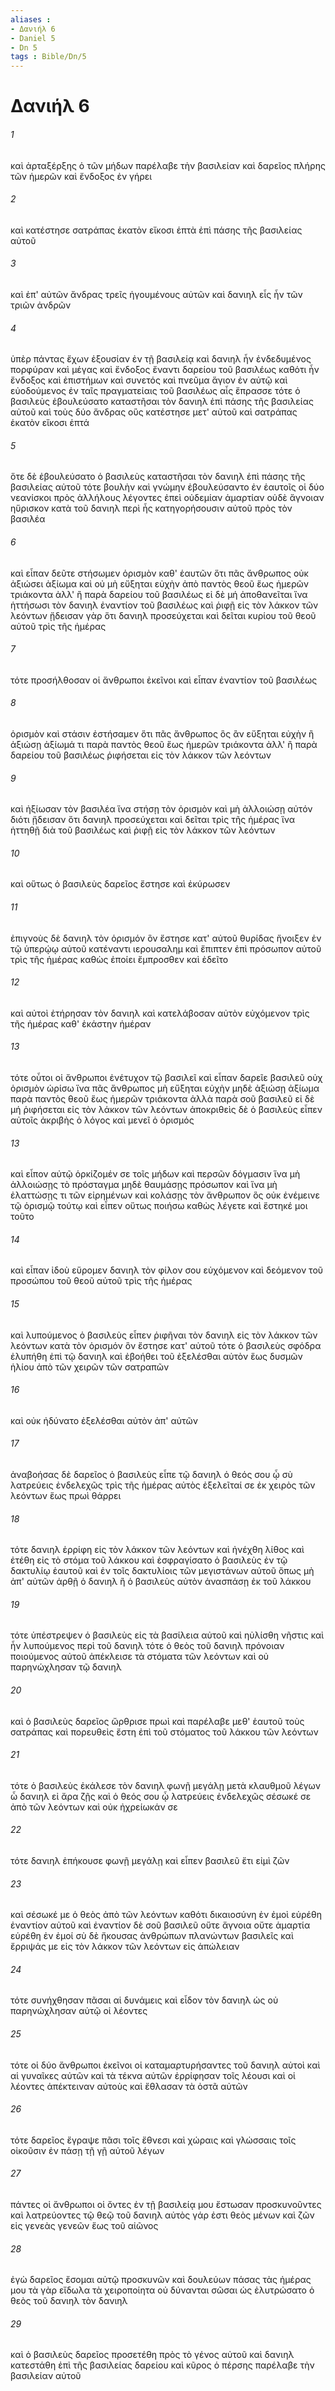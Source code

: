 ```yaml
---
aliases : 
- Δανιήλ 6
- Daniel 5
- Dn 5
tags : Bible/Dn/5
---
```


# Δανιήλ 6

###### 1
καὶ ἀρταξέρξης ὁ τῶν μήδων παρέλαβε τὴν βασιλείαν καὶ δαρεῖος πλήρης τῶν ἡμερῶν καὶ ἔνδοξος ἐν γήρει
###### 2
καὶ κατέστησε σατράπας ἑκατὸν εἴκοσι ἑπτὰ ἐπὶ πάσης τῆς βασιλείας αὐτοῦ
###### 3
καὶ ἐπ' αὐτῶν ἄνδρας τρεῖς ἡγουμένους αὐτῶν καὶ δανιηλ εἷς ἦν τῶν τριῶν ἀνδρῶν
###### 4
ὑπὲρ πάντας ἔχων ἐξουσίαν ἐν τῇ βασιλείᾳ καὶ δανιηλ ἦν ἐνδεδυμένος πορφύραν καὶ μέγας καὶ ἔνδοξος ἔναντι δαρείου τοῦ βασιλέως καθότι ἦν ἔνδοξος καὶ ἐπιστήμων καὶ συνετός καὶ πνεῦμα ἅγιον ἐν αὐτῷ καὶ εὐοδούμενος ἐν ταῖς πραγματείαις τοῦ βασιλέως αἷς ἔπρασσε τότε ὁ βασιλεὺς ἐβουλεύσατο καταστῆσαι τὸν δανιηλ ἐπὶ πάσης τῆς βασιλείας αὐτοῦ καὶ τοὺς δύο ἄνδρας οὓς κατέστησε μετ' αὐτοῦ καὶ σατράπας ἑκατὸν εἴκοσι ἑπτά
###### 5
ὅτε δὲ ἐβουλεύσατο ὁ βασιλεὺς καταστῆσαι τὸν δανιηλ ἐπὶ πάσης τῆς βασιλείας αὐτοῦ τότε βουλὴν καὶ γνώμην ἐβουλεύσαντο ἐν ἑαυτοῖς οἱ δύο νεανίσκοι πρὸς ἀλλήλους λέγοντες ἐπεὶ οὐδεμίαν ἁμαρτίαν οὐδὲ ἄγνοιαν ηὕρισκον κατὰ τοῦ δανιηλ περὶ ἧς κατηγορήσουσιν αὐτοῦ πρὸς τὸν βασιλέα
###### 6
καὶ εἶπαν δεῦτε στήσωμεν ὁρισμὸν καθ' ἑαυτῶν ὅτι πᾶς ἄνθρωπος οὐκ ἀξιώσει ἀξίωμα καὶ οὐ μὴ εὔξηται εὐχὴν ἀπὸ παντὸς θεοῦ ἕως ἡμερῶν τριάκοντα ἀλλ' ἢ παρὰ δαρείου τοῦ βασιλέως εἰ δὲ μή ἀποθανεῖται ἵνα ἡττήσωσι τὸν δανιηλ ἐναντίον τοῦ βασιλέως καὶ ῥιφῇ εἰς τὸν λάκκον τῶν λεόντων ᾔδεισαν γὰρ ὅτι δανιηλ προσεύχεται καὶ δεῖται κυρίου τοῦ θεοῦ αὐτοῦ τρὶς τῆς ἡμέρας
###### 7
τότε προσήλθοσαν οἱ ἄνθρωποι ἐκεῖνοι καὶ εἶπαν ἐναντίον τοῦ βασιλέως
###### 8
ὁρισμὸν καὶ στάσιν ἐστήσαμεν ὅτι πᾶς ἄνθρωπος ὃς ἂν εὔξηται εὐχὴν ἢ ἀξιώσῃ ἀξίωμά τι παρὰ παντὸς θεοῦ ἕως ἡμερῶν τριάκοντα ἀλλ' ἢ παρὰ δαρείου τοῦ βασιλέως ῥιφήσεται εἰς τὸν λάκκον τῶν λεόντων
###### 9
καὶ ἠξίωσαν τὸν βασιλέα ἵνα στήσῃ τὸν ὁρισμὸν καὶ μὴ ἀλλοιώσῃ αὐτόν διότι ᾔδεισαν ὅτι δανιηλ προσεύχεται καὶ δεῖται τρὶς τῆς ἡμέρας ἵνα ἡττηθῇ διὰ τοῦ βασιλέως καὶ ῥιφῇ εἰς τὸν λάκκον τῶν λεόντων
###### 10
καὶ οὕτως ὁ βασιλεὺς δαρεῖος ἔστησε καὶ ἐκύρωσεν
###### 11
ἐπιγνοὺς δὲ δανιηλ τὸν ὁρισμόν ὃν ἔστησε κατ' αὐτοῦ θυρίδας ἤνοιξεν ἐν τῷ ὑπερῴῳ αὐτοῦ κατέναντι ιερουσαλημ καὶ ἔπιπτεν ἐπὶ πρόσωπον αὐτοῦ τρὶς τῆς ἡμέρας καθὼς ἐποίει ἔμπροσθεν καὶ ἐδεῖτο
###### 12
καὶ αὐτοὶ ἐτήρησαν τὸν δανιηλ καὶ κατελάβοσαν αὐτὸν εὐχόμενον τρὶς τῆς ἡμέρας καθ' ἑκάστην ἡμέραν
###### 13
τότε οὗτοι οἱ ἄνθρωποι ἐνέτυχον τῷ βασιλεῖ καὶ εἶπαν δαρεῖε βασιλεῦ οὐχ ὁρισμὸν ὡρίσω ἵνα πᾶς ἄνθρωπος μὴ εὔξηται εὐχὴν μηδὲ ἀξιώσῃ ἀξίωμα παρὰ παντὸς θεοῦ ἕως ἡμερῶν τριάκοντα ἀλλὰ παρὰ σοῦ βασιλεῦ εἰ δὲ μή ῥιφήσεται εἰς τὸν λάκκον τῶν λεόντων ἀποκριθεὶς δὲ ὁ βασιλεὺς εἶπεν αὐτοῖς ἀκριβὴς ὁ λόγος καὶ μενεῖ ὁ ὁρισμός
###### 13
καὶ εἶπον αὐτῷ ὁρκίζομέν σε τοῖς μήδων καὶ περσῶν δόγμασιν ἵνα μὴ ἀλλοιώσῃς τὸ πρόσταγμα μηδὲ θαυμάσῃς πρόσωπον καὶ ἵνα μὴ ἐλαττώσῃς τι τῶν εἰρημένων καὶ κολάσῃς τὸν ἄνθρωπον ὃς οὐκ ἐνέμεινε τῷ ὁρισμῷ τούτῳ καὶ εἶπεν οὕτως ποιήσω καθὼς λέγετε καὶ ἕστηκέ μοι τοῦτο
###### 14
καὶ εἶπαν ἰδοὺ εὕρομεν δανιηλ τὸν φίλον σου εὐχόμενον καὶ δεόμενον τοῦ προσώπου τοῦ θεοῦ αὐτοῦ τρὶς τῆς ἡμέρας
###### 15
καὶ λυπούμενος ὁ βασιλεὺς εἶπεν ῥιφῆναι τὸν δανιηλ εἰς τὸν λάκκον τῶν λεόντων κατὰ τὸν ὁρισμόν ὃν ἔστησε κατ' αὐτοῦ τότε ὁ βασιλεὺς σφόδρα ἐλυπήθη ἐπὶ τῷ δανιηλ καὶ ἐβοήθει τοῦ ἐξελέσθαι αὐτὸν ἕως δυσμῶν ἡλίου ἀπὸ τῶν χειρῶν τῶν σατραπῶν
###### 16
καὶ οὐκ ἠδύνατο ἐξελέσθαι αὐτὸν ἀπ' αὐτῶν
###### 17
ἀναβοήσας δὲ δαρεῖος ὁ βασιλεὺς εἶπε τῷ δανιηλ ὁ θεός σου ᾧ σὺ λατρεύεις ἐνδελεχῶς τρὶς τῆς ἡμέρας αὐτὸς ἐξελεῖταί σε ἐκ χειρὸς τῶν λεόντων ἕως πρωὶ θάρρει
###### 18
τότε δανιηλ ἐρρίφη εἰς τὸν λάκκον τῶν λεόντων καὶ ἠνέχθη λίθος καὶ ἐτέθη εἰς τὸ στόμα τοῦ λάκκου καὶ ἐσφραγίσατο ὁ βασιλεὺς ἐν τῷ δακτυλίῳ ἑαυτοῦ καὶ ἐν τοῖς δακτυλίοις τῶν μεγιστάνων αὐτοῦ ὅπως μὴ ἀπ' αὐτῶν ἀρθῇ ὁ δανιηλ ἢ ὁ βασιλεὺς αὐτὸν ἀνασπάσῃ ἐκ τοῦ λάκκου
###### 19
τότε ὑπέστρεψεν ὁ βασιλεὺς εἰς τὰ βασίλεια αὐτοῦ καὶ ηὐλίσθη νῆστις καὶ ἦν λυπούμενος περὶ τοῦ δανιηλ τότε ὁ θεὸς τοῦ δανιηλ πρόνοιαν ποιούμενος αὐτοῦ ἀπέκλεισε τὰ στόματα τῶν λεόντων καὶ οὐ παρηνώχλησαν τῷ δανιηλ
###### 20
καὶ ὁ βασιλεὺς δαρεῖος ὤρθρισε πρωὶ καὶ παρέλαβε μεθ' ἑαυτοῦ τοὺς σατράπας καὶ πορευθεὶς ἔστη ἐπὶ τοῦ στόματος τοῦ λάκκου τῶν λεόντων
###### 21
τότε ὁ βασιλεὺς ἐκάλεσε τὸν δανιηλ φωνῇ μεγάλῃ μετὰ κλαυθμοῦ λέγων ὦ δανιηλ εἰ ἄρα ζῇς καὶ ὁ θεός σου ᾧ λατρεύεις ἐνδελεχῶς σέσωκέ σε ἀπὸ τῶν λεόντων καὶ οὐκ ἠχρείωκάν σε
###### 22
τότε δανιηλ ἐπήκουσε φωνῇ μεγάλῃ καὶ εἶπεν βασιλεῦ ἔτι εἰμὶ ζῶν
###### 23
καὶ σέσωκέ με ὁ θεὸς ἀπὸ τῶν λεόντων καθότι δικαιοσύνη ἐν ἐμοὶ εὑρέθη ἐναντίον αὐτοῦ καὶ ἐναντίον δὲ σοῦ βασιλεῦ οὔτε ἄγνοια οὔτε ἁμαρτία εὑρέθη ἐν ἐμοί σὺ δὲ ἤκουσας ἀνθρώπων πλανώντων βασιλεῖς καὶ ἔρριψάς με εἰς τὸν λάκκον τῶν λεόντων εἰς ἀπώλειαν
###### 24
τότε συνήχθησαν πᾶσαι αἱ δυνάμεις καὶ εἶδον τὸν δανιηλ ὡς οὐ παρηνώχλησαν αὐτῷ οἱ λέοντες
###### 25
τότε οἱ δύο ἄνθρωποι ἐκεῖνοι οἱ καταμαρτυρήσαντες τοῦ δανιηλ αὐτοὶ καὶ αἱ γυναῖκες αὐτῶν καὶ τὰ τέκνα αὐτῶν ἐρρίφησαν τοῖς λέουσι καὶ οἱ λέοντες ἀπέκτειναν αὐτοὺς καὶ ἔθλασαν τὰ ὀστᾶ αὐτῶν
###### 26
τότε δαρεῖος ἔγραψε πᾶσι τοῖς ἔθνεσι καὶ χώραις καὶ γλώσσαις τοῖς οἰκοῦσιν ἐν πάσῃ τῇ γῇ αὐτοῦ λέγων
###### 27
πάντες οἱ ἄνθρωποι οἱ ὄντες ἐν τῇ βασιλείᾳ μου ἔστωσαν προσκυνοῦντες καὶ λατρεύοντες τῷ θεῷ τοῦ δανιηλ αὐτὸς γάρ ἐστι θεὸς μένων καὶ ζῶν εἰς γενεὰς γενεῶν ἕως τοῦ αἰῶνος
###### 28
ἐγὼ δαρεῖος ἔσομαι αὐτῷ προσκυνῶν καὶ δουλεύων πάσας τὰς ἡμέρας μου τὰ γὰρ εἴδωλα τὰ χειροποίητα οὐ δύνανται σῶσαι ὡς ἐλυτρώσατο ὁ θεὸς τοῦ δανιηλ τὸν δανιηλ
###### 29
καὶ ὁ βασιλεὺς δαρεῖος προσετέθη πρὸς τὸ γένος αὐτοῦ καὶ δανιηλ κατεστάθη ἐπὶ τῆς βασιλείας δαρείου καὶ κῦρος ὁ πέρσης παρέλαβε τὴν βασιλείαν αὐτοῦ
